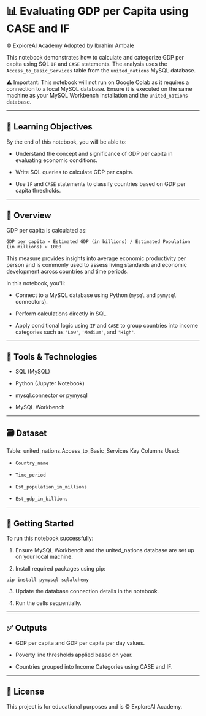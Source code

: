 # 📊 Evaluating GDP per Capita using CASE and IF
© ExploreAI Academy 
Adopted by Ibrahim Ambale

This notebook demonstrates how to calculate and categorize GDP per capita using SQL `IF` and `CASE` statements. The analysis uses the `Access_to_Basic_Services` table from the `united_nations` MySQL database.

⚠️ Important:
This notebook will not run on Google Colab as it requires a connection to a local MySQL database. Ensure it is executed on the same machine as your MySQL Workbench installation and the `united_nations` database.

---
## 🎯 Learning Objectives
By the end of this notebook, you will be able to:

  - Understand the concept and significance of GDP per capita in evaluating economic conditions.
  
  - Write SQL queries to calculate GDP per capita.
  
  - Use `IF` and `CASE` statements to classify countries based on GDP per capita thresholds.

---
## 📘 Overview
GDP per capita is calculated as:
```
GDP per capita = Estimated GDP (in billions) / Estimated Population (in millions) × 1000
```
This measure provides insights into average economic productivity per person and is commonly used to assess living standards and economic development across countries and time periods.

In this notebook, you'll:

  - Connect to a MySQL database using Python (`mysql` and `pymysql` connectors).
  
  - Perform calculations directly in SQL.
  
  - Apply conditional logic using `IF` and `CASE` to group countries into income categories such as `'Low'`, `'Medium'`, and `'High'`.

---
## 🧮 Tools & Technologies
- SQL (MySQL)

- Python (Jupyter Notebook)

- mysql.connector or pymysql

- MySQL Workbench

---
## 🗃️ Dataset
Table: united_nations.Access_to_Basic_Services
Key Columns Used:

  - `Country_name`
  
  - `Time_period`
  
  - `Est_population_in_millions`
  
  - `Est_gdp_in_billions`

---
## 🏁 Getting Started
To run this notebook successfully:

1. Ensure MySQL Workbench and the united_nations database are set up on your local machine.

2. Install required packages using pip:
```
pip install pymysql sqlalchemy
```
3. Update the database connection details in the notebook.

4. Run the cells sequentially.

---
## ✅ Outputs
- GDP per capita and GDP per capita per day values.

- Poverty line thresholds applied based on year.

- Countries grouped into Income Categories using CASE and IF.

---
## 📌 License
This project is for educational purposes and is © ExploreAI Academy.



